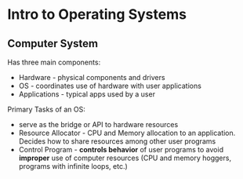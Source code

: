 # Intro to Operating Systems

## Computer System
Has three main components:
- Hardware - physical components and drivers
- OS - coordinates use of hardware with user applications
- Applications - typical apps used by a user

Primary Tasks of an OS:
- serve as the bridge or API to hardware resources
- Resource Allocator - CPU and Memory allocation to an application. Decides how to share resources among other user programs
- Control Program - **controls behavior** of user programs to avoid **improper** use of computer resources (CPU and memory hoggers, programs with infinite loops, etc.)